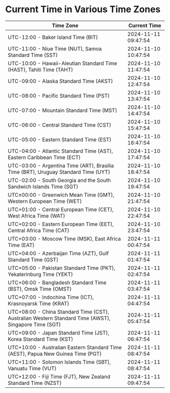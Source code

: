 # Current Time in Various Time Zones

| Time Zone | Current Time |
|-----------|--------------|
| UTC-12:00 - Baker Island Time (BIT) | 2024-11-11 09:47:54 |
| UTC-11:00 - Niue Time (NUT), Samoa Standard Time (SST) | 2024-11-10 10:47:54 |
| UTC-10:00 - Hawaii-Aleutian Standard Time (HAST), Tahiti Time (TAHT) | 2024-11-10 11:47:54 |
| UTC-09:00 - Alaska Standard Time (AKST) | 2024-11-10 12:47:54 |
| UTC-08:00 - Pacific Standard Time (PST) | 2024-11-10 13:47:54 |
| UTC-07:00 - Mountain Standard Time (MST) | 2024-11-10 14:47:54 |
| UTC-06:00 - Central Standard Time (CST) | 2024-11-10 15:47:54 |
| UTC-05:00 - Eastern Standard Time (EST) | 2024-11-10 16:47:54 |
| UTC-04:00 - Atlantic Standard Time (AST), Eastern Caribbean Time (ECT) | 2024-11-10 17:47:54 |
| UTC-03:00 - Argentina Time (ART), Brasília Time (BRT), Uruguay Standard Time (UYT) | 2024-11-10 18:47:54 |
| UTC-02:00 - South Georgia and the South Sandwich Islands Time (SGT) | 2024-11-10 19:47:54 |
| UTC±00:00 - Greenwich Mean Time (GMT), Western European Time (WET) | 2024-11-10 21:47:54 |
| UTC+01:00 - Central European Time (CET), West Africa Time (WAT) | 2024-11-10 22:47:54 |
| UTC+02:00 - Eastern European Time (EET), Central Africa Time (CAT) | 2024-11-10 23:47:54 |
| UTC+03:00 - Moscow Time (MSK), East Africa Time (EAT) | 2024-11-11 00:47:54 |
| UTC+04:00 - Azerbaijan Time (AZT), Gulf Standard Time (GST) | 2024-11-11 01:47:54 |
| UTC+05:00 - Pakistan Standard Time (PKT), Yekaterinburg Time (YEKT) | 2024-11-11 02:47:54 |
| UTC+06:00 - Bangladesh Standard Time (BST), Omsk Time (OMST) | 2024-11-11 03:47:54 |
| UTC+07:00 - Indochina Time (ICT), Krasnoyarsk Time (KRAT) | 2024-11-11 04:47:54 |
| UTC+08:00 - China Standard Time (CST), Australian Western Standard Time (AWST), Singapore Time (SGT) | 2024-11-11 05:47:54 |
| UTC+09:00 - Japan Standard Time (JST), Korea Standard Time (KST) | 2024-11-11 06:47:54 |
| UTC+10:00 - Australian Eastern Standard Time (AEST), Papua New Guinea Time (PGT) | 2024-11-11 08:47:54 |
| UTC+11:00 - Solomon Islands Time (SBT), Vanuatu Time (VUT) | 2024-11-11 08:47:54 |
| UTC+12:00 - Fiji Time (FJT), New Zealand Standard Time (NZST) | 2024-11-11 09:47:54 |
